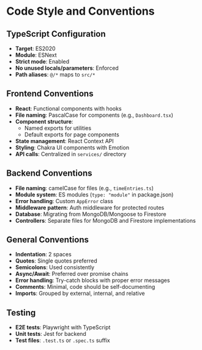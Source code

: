 # Code Style and Conventions

## TypeScript Configuration
- **Target**: ES2020
- **Module**: ESNext
- **Strict mode**: Enabled
- **No unused locals/parameters**: Enforced
- **Path aliases**: `@/*` maps to `src/*`

## Frontend Conventions
- **React**: Functional components with hooks
- **File naming**: PascalCase for components (e.g., `Dashboard.tsx`)
- **Component structure**: 
  - Named exports for utilities
  - Default exports for page components
- **State management**: React Context API
- **Styling**: Chakra UI components with Emotion
- **API calls**: Centralized in `services/` directory

## Backend Conventions
- **File naming**: camelCase for files (e.g., `timeEntries.ts`)
- **Module system**: ES modules (`type: "module"` in package.json)
- **Error handling**: Custom `AppError` class
- **Middleware pattern**: Auth middleware for protected routes
- **Database**: Migrating from MongoDB/Mongoose to Firestore
- **Controllers**: Separate files for MongoDB and Firestore implementations

## General Conventions
- **Indentation**: 2 spaces
- **Quotes**: Single quotes preferred
- **Semicolons**: Used consistently
- **Async/Await**: Preferred over promise chains
- **Error handling**: Try-catch blocks with proper error messages
- **Comments**: Minimal, code should be self-documenting
- **Imports**: Grouped by external, internal, and relative

## Testing
- **E2E tests**: Playwright with TypeScript
- **Unit tests**: Jest for backend
- **Test files**: `.test.ts` or `.spec.ts` suffix